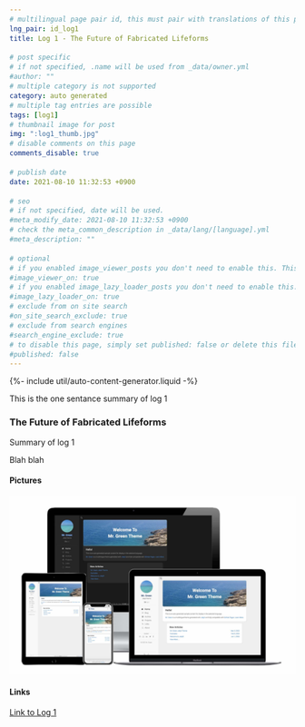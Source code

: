 ```yaml
---
# multilingual page pair id, this must pair with translations of this page. (This name must be unique)
lng_pair: id_log1
title: Log 1 - The Future of Fabricated Lifeforms

# post specific
# if not specified, .name will be used from _data/owner.yml
#author: ""
# multiple category is not supported
category: auto generated
# multiple tag entries are possible
tags: [log1]
# thumbnail image for post
img: ":log1_thumb.jpg"
# disable comments on this page
comments_disable: true

# publish date
date: 2021-08-10 11:32:53 +0900

# seo
# if not specified, date will be used.
#meta_modify_date: 2021-08-10 11:32:53 +0900
# check the meta_common_description in _data/lang/[language].yml
#meta_description: ""

# optional
# if you enabled image_viewer_posts you don't need to enable this. This is only if image_viewer_posts = false
#image_viewer_on: true
# if you enabled image_lazy_loader_posts you don't need to enable this. This is only if image_lazy_loader_posts = false
#image_lazy_loader_on: true
# exclude from on site search
#on_site_search_exclude: true
# exclude from search engines
#search_engine_exclude: true
# to disable this page, simply set published: false or delete this file
#published: false
---
```


{%- include util/auto-content-generator.liquid -%}

<!-- outline-start -->

This is the one sentance summary of log 1

<!-- outline-end -->

### The Future of Fabricated Lifeforms

Summary of log 1

Blah blah

#### Pictures

![Picture of log 1](/assets/img/posts/log1_thumb.jpg)

#### Links

[Link to Log 1](https://docs.google.com/document/d/1-ovpSsBN51r2FuUoHz5AKmY8PhcoqcYVvG2OSZVULYw/edit)